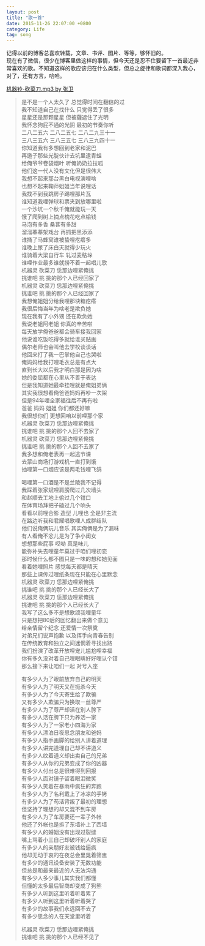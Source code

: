 ```yaml
---
layout: post
title: "歌一首"
date: 2015-11-26 22:07:00 +0800
category: Life
tag: song
---
```


记得以前的博客总喜欢转载，文章、书评、图片、等等，够怀旧的。  
现在有了微信，很少在博客里做这样的事情，但今天还是忍不住要留下一首最近非常喜欢的歌。不知道这样的歌应该归在什么类型，但总之旋律和歌词都深入我心，对了，还有方言，哈哈。  

[机器铃-砍菜刀.mp3 by 张卫](http://78rdoo.com1.z0.glb.clouddn.com/jql-kcd.mp3)

> 是不是一个人太久了 总觉得时间在翻倍的过   
>我不知道自己在找什么 只觉得丢了很多   
>星星还是那颗星星 但被薶遮住了光明   
>我怀念狗屁不通的光阴 最初的节奏你听   
>二八二五六 二八二五七 二八二九三十一   
>三八三五六 三八三五七 三八三九四十一   
>你知道我有多想回到老家和泥巴   
>再邀子那些光腚伙计去坑里逮青蛙   
>给俺爷爷卷袋烟叶 听俺奶奶拉拉呱   
>他们这一代人没有文化但是很伟大   
>我想不起来那台黑白电视演哩啥   
>也想不起来鞠萍姐姐当年说哩话   
>我找不到我跳房子踢哩那片瓦   
>谁知道我哩弹球和票夹到放哪里啦   
>一个沙坑一个秋千俺就能玩一天   
>饿了爬到树上摘点槐花吃点榆钱   
>马泡有多香 桑葚有多甜   
>溜溜菶菶架戏台 再抓把黑添添   
>谁捅了马蜂窝谁被蛰哩疙瘩多   
>谁晚上尿了床白天就得少玩火   
>谁骑着大梁自行车 轧过麦秸垛   
>谁哩作业最多谁就捞不着一起唱儿歌   
>机器灵 砍菜刀 恁那边哩紧俺挑   
>挑谁吧 挑 挑的那个人已经回家了    
>机器灵 砍菜刀 恁那边哩紧俺挑   
>挑谁吧 挑 挑的那个人已经回家了   
>我想俺姐姐分给我哩那块糖疙瘩   
>我很后悔当年为啥老是欺负她   
>现在我有了小外甥 还在欺负她   
>我说老姐阿老姐 你真的辛苦啦   
>每天放学俺爸爸都会骑车接我回家   
>他说谁吃饭吃得多就给谁买贴画   
>偶尔老师也会叫他去学校谈谈话   
>他回来打了我一巴掌他自己也哭啦   
>俺妈妈给我打哩毛衣总是有点大   
>直到长大以后我才明白那是因为啥   
>她的委屈都在心里从不善于表达   
>但是我知道她最牵挂哩就是俺姐弟俩   
>其实我很想看俺爸爸妈妈再吵一次架   
>但是94年哩全家福往后不再有啦   
>爸爸 妈妈 姐姐 你们都还好嘛   
>我很想你们 更想回咱以前哩那个家   
>机器灵 砍菜刀 恁那边哩紧俺挑   
>挑谁吧 挑 挑的那个人回不去家了   
>机器灵 砍菜刀 恁那边哩紧俺挑   
>挑谁吧 挑 挑的那个人回不去家了   
>我多想和俺老表再一起逃节课   
>去蒙山商场打游戏机一直打到饿   
>抽哩第一口烟应该是两毛钱哩飞鸽   
>  
>喝哩第一口酒是不是兰陵我不记得   
>我踩着张家斌哩肩膀爬过几次墙头   
>和赵顺去工地上偷过几个钳口   
>在体育场拜把子磕过几个响头   
>看看以前哩合影 造型 儿哩也 全是非主流   
>在路边听我和君耀唱歌哩人成群结队   
>他们说俺俩玩儿音乐 其实俺俩是为了漏味  
>有人看俺不忿儿是为了争小闺女   
>想想那些屁事 哎呦 真是味儿   
>能弥补失去哩童年莫过于咱们哩初恋   
>那时候什么都不图只是一味的想和她见面   
>看着她哩照片 感觉每天都是晴天   
>那些上课传过哩纸条现在只能在心里默念   
>机器灵 砍菜刀 恁那边哩紧俺挑   
>挑谁吧 挑 挑的那个人已经长大了   
>机器灵 砍菜刀 恁那边哩紧俺挑   
>挑谁吧 挑 挑的那个人已经长大了   
>我写了这么多不是想歌颂我哩童年   
>只是想把80后的回忆翻出来做个意见   
>给亲情留个纪念 还爱情一次祭奠    
>对弟兄们说声抱歉 以及挥手向青春告别   
>在传统教育和独立之间迷惘着寻找出路   
>我们扮演了改革开放哩宠儿尴尬哩幸福  
>你有多久没对着自己哩眼睛好好哩认个错   
>那么接下来让咱们一起 对号入座   
>  
>有多少人为了眼前放弃自己的明天   
>有多少人为了明天又在扼杀今天   
>有多少人为了今天寄生给了欺骗   
>又有多少人欺骗只为换取一丝尊严   
>有多少人为了尊严却活在别人胯下   
>有多少人活在胯下只为养活一家   
>有多少人为了一家老小四海为家   
>有多少人漂泊日夜思念朋友和爸妈   
>有多少人指手画脚的给别人讲着道理   
>有多少人讲完道理自己却不讲道义   
>有多少人纹着道义却出卖自己的兄弟  
>有多少人从你的兄弟变成了你的凶器   
>有多少人付出总是很难得到回报   
>有多少人面对镜子留着眼泪微笑   
>有多少人笑着在暴雨中疯狂的奔跑   
>有多少人为了名利戴上了冰凉的手铐   
>有多少人为了苟活背叛了最初的理想   
>但坚持了理想的却又混不到车房   
>有多少人为了车房要还一辈子外帐   
>他还了外帐也是拆了东墙补上了西墙   
>有多少人的婚姻没有出现过裂缝   
>嘴上骂着小三自己却破坏别人的家庭   
>有多少人的亲朋好友被钱给逼疯   
>他却无动于衷的在夜总会里晃着筛盅   
>有多少的通讯设备安装了无数功能   
>但总是和最亲最近的人无法沟通   
>有多少人多少事儿其实我们都懂   
>但懂的太多最后智商却变成了狗熊   
>有多少人听到这里听着听着累了   
>有多少人听到这里听着听着哭了   
>有多少的故事我们永远回不去了   
>有多少思念的人在天堂里听着   
>  
>  
>机器灵 砍菜刀 恁那边哩紧俺挑   
>挑谁吧 挑 挑的那个人已经不见了 


